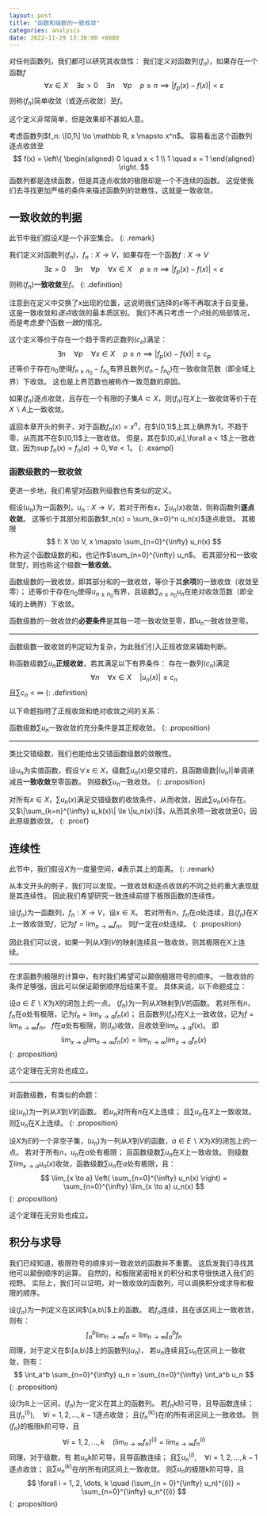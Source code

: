 ```yaml
---
layout: post
title: "函数和级数的一致收敛"
categories: analysis
date: 2022-11-29 13:30:00 +0800
--- 
```


对任何函数列，我们都可以研究其收敛性：
我们定义对函数列$(f_n)$，如果存在一个函数$f$
$$
\forall x \in X \quad \exists \varepsilon > 0 \quad \exists n \quad \forall p \quad
p \ge n \implies | f_p(x) - f(x) | < \varepsilon
$$
则称$(f_n)$简单收敛（或逐点收敛）至$f$。

这个定义非常简单，但是效果却不甚如人意。

考虑函数列$f_n: \[0,1\] \to \mathbb R, x \mapsto x^n$。
容易看出这个函数列逐点收敛至
$$
f(x) = \left\{
\begin{aligned}
0 \quad x < 1 \\
1 \quad x = 1
\end{aligned}
\right.
$$
函数列都是连续函数，但是其逐点收敛的极限却是一个不连续的函数。
这促使我们去寻找更加严格的条件来描述函数列的敛散性，这就是一致收敛。

## 一致收敛的判据

此节中我们假设$X$是一个非空集合。
{: .remark}

我们定义对函数列$(f_n)$，$f_n: X \to V$，如果存在一个函数$f:X \to V$
$$
\exists \varepsilon > 0 \quad \exists n \quad \forall p \quad \forall x \in X \quad
p \ge n \implies | f_p(x) - f(x) | < \varepsilon
$$
则称$(f_n)$**一致收敛**至$f$。
{: .definition}

注意到在定义中交换了$x$出现的位置，这说明我们选择的$\varepsilon$等不再取决于自变量。
这是一致收敛和*逐点*收敛的最本质区别。
我们不再只考虑*一个点*处的局部情况，而是考虑*整个*函数*一致*的情况。

这个定义等价于存在一个趋于零的正数列$(c_n)$满足：
$$
\exists n \quad \forall p \quad \forall x \in X \quad p \ge n \implies |f_p(x) - f(x)| \le c_p
$$
还等价于存在$n_0$使得$f_{n \ge n_0}-f_{n_0}$有界且数列$(f_n - f_{n_0})$在一致收敛范数（即全域上界）下收敛。
这也是上界范数也被称作一致范数的原因。

如果$(f_n)$逐点收敛，且存在一个有限的子集$A \subset X$，则$(f_n)$在$X$上一致收敛等价于在$X \backslash A$上一致收敛。

返回本章开头的例子，对于函数$f_n(x) = x^n$，在$\[0,1)$上其上确界为1，不趋于零，从而其不在$\[0,1)$上一致收敛。
但是，其在$\[0,a\],\forall a < 1$上一致收敛，因为$\mathrm{sup} \; f_n(x) = f_n(a) \to 0, \forall a < 1$。
{: .exampl}

### 函数级数的一致收敛

更进一步地，我们希望对函数列级数也有类似的定义。

假设$(u_n)$为一函数列，$u_n : X \to V$，若对于所有$x$，$\sum u_n(x)$收敛，则称函数列**逐点收敛**。
这等价于其部分和函数$f_n(x) = \sum_{k=0}^n u_n(x)$逐点收敛。
其极限
$$
f: X \to V, x \mapsto \sum_{n=0}^{\infty} u_n(x)
$$
称为这个函数级数的和，也记作$\sum_{n=0}^{\infty} u_n$。
若其部分和一致收敛至$f$，则也称这个级数**一致收敛**。

函数级数的一致收敛，即其部分和的一致收敛，等价于其**余项**的一致收敛（收敛至零）；
还等价于存在$n_0$使得$u_{n \ge n_0}$有界，且级数$\sum_{n \ge n_0} u_n$在绝对收敛范数（即全域的上确界）下收敛。

函数级数的一致收敛的**必要条件**是其每一项一致收敛至零，即$u_n$一致收敛至零。

---

函数级数一致收敛的判定较为复杂，为此我们引入正规收敛来辅助判断。

称函数级数$\sum u_n$**正规收敛**，若其满足以下有界条件：
存在一数列$(c_n)$满足
$$
\forall n \quad \forall x \in X \quad |u_n(x)| \le c_n
$$
且$\sum c_n < \infty$
{: .definition}

以下命题指明了正规收敛和绝对收敛之间的关系：

函数级数$\sum u_n$一致收敛的充分条件是其正规收敛。
{: .proposition}

--- 

类比交错级数，我们也能给出交错函数级数的敛散性。

设$u_n$为实值函数，假设$\forall x \in X$，级数$\sum u_n(x)$是交错的，且函数级数$|(u_n)|$单调递减且**一致收敛**至零函数。
则级数$\sum u_n$一致收敛。
{: .proposition}

对所有$x \in X$，$\sum u_n(x)$满足交错级数的收敛条件，从而收敛，因此$\sum u_n(x)$存在。
又$\|\sum_{k=n}^{\infty} u_k(x)\| \le \|u_n(x)\|$，从而其余项一致收敛至0，因此原级数收敛。
{: .proof}


## 连续性

此节中，我们假设$X$为一度量空间，$\mathbf d$表示其上的距离。
{: .remark}

从本文开头的例子，我们可以发现，一致收敛和逐点收敛的不同之处的重大表现就是其连续性。
因此我们希望研究一致连续前提下极限函数的连续性。

设$(f_n)$为一函数列，$f_n : X \to V$，设$x \in X$。
若对所有$n$，$f_n$在$a$处连续，且$(f_n)$在$X$上一致收敛至$f$，记为$f = \lim_{n \to \infty} f_n$。
则$f$一定在$a$处连续。
{: .proposition}

因此我们可以说，如果一列从$X$到$V$的映射连续且一致收敛，则其极限在$X$上连续。

---

在求函数列极限的计算中，有时我们希望可以颠倒极限符号的顺序。
一致收敛的条件足够强，因此可以保证颠倒顺序后结果不变。
具体来说，以下命题成立：

设$a \in E \backslash X$为$X$的闭包上的一点。
$(f_n)$为一列从$X$映射到$V$的函数。
若对所有$n$，$f_n$在$a$处有极限，记为$l_n = \lim_{x \to a} f_n(x)$；
且函数列$(f_n)$在$X$上一致收敛，记为$f = \lim_{n \to \infty} f_n$。
$f$在$a$处有极限，则$(l_n)$收敛，且收敛至$\lim_{n \to a} f(x)$。
即
$$
\lim_{x \to a} \lim_{n \to \infty} f_n(x) = \lim_{n \to \infty} \lim_{x \to a} f_n(x)
$$
{: .proposition}

这个定理在无穷处也成立。

---

对函数级数，有类似的命题：

设$(u_n)$为一列从$X$到$V$的函数。
若$u_n$对所有$n$在$X$上连续；
且$\sum u_n$在$X$上一致收敛。
则$\sum u_n$在$X$上连续。
{: .proposition}

设$X$为$E$的一个非空子集，$(u_n)$为一列从$X$到$V$的函数，$a \in E \backslash X$为$X$的闭包上的一点。
若对于所有$n$，$u_n$在$a$处有极限；
且函数级数$\sum u_n$在$X$上一致收敛。
则级数$\sum \lim_{x \to a} u_n(x)$收敛，函数级数$\sum u_n$在$a$处有极限，且：
$$
\lim_{x \to a} \left( \sum_{n=0}^{\infty} u_n(x) \right) = \sum_{n=0}^{\infty} \lim_{x \to a} u_n(x)
$$
{: .proposition}

这个定理在无穷处也成立。

## 积分与求导

我们已经知道，极限符号的顺序对一致收敛的函数并不重要。
这启发我们寻找其他可以颠倒顺序的运算。
自然的，和极限紧密相关的积分和求导很快进入我们的视野。
实际上，我们可以证明，对一致收敛的函数列，可以调换积分或求导和极限的顺序。

设$(f_n)$为一列定义在区间$\[a,b\]$上的函数。
若$f_n$连续，且在该区间上一致收敛，则有：
$$
\int_a^b \lim_{n \to \infty} f_n = \lim_{n \to \infty} \int_a^b f_n
$$
同理，对于定义在$\[a,b\]$上的函数列$(u_n)$，
若$u_n$连续且$\sum u_n$在区间上一致收敛，则有：
$$
\int_a^b \sum_{n=0}^{\infty} u_n = \sum_{n=0}^{\infty} \int_a^b u_n
$$
{: .proposition}

设$I$为$\mathbb R$上一区间，$(f_n)$为一定义在其上的函数列。
若$f_n$k阶可导，且导函数连续；
且$(f_n^{(i)}), \quad \forall i = 1, 2, \dots, k-1$逐点收敛；
且$(f_n^{(k)})$在$I$的所有闭区间上一致收敛。
则$(f_n)$的极限k阶可导，且
$$
\forall i = 1, 2, \dots, k \quad (\lim_{n \to \infty} f_n)^{(i)} = \lim_{n \to \infty} f_n^{(i)}
$$
同理，对于级数，有
若$u_n$k阶可导，且导函数连续；
且$\sum u_n^{(i)}, \quad \forall i = 1, 2, \dots, k-1$逐点收敛；
且$\sum u_n^{(k)}$在$I$的所有闭区间上一致收敛。
则$\sum u_n$的极限k阶可导，且
$$
\forall i = 1, 2, \dots, k \quad 
(\sum_{n = 0}^{\infty} u_n)^{(i)} = \sum_{n=0}^{\infty} u_n^{(i)}
$$
{: .proposition}
